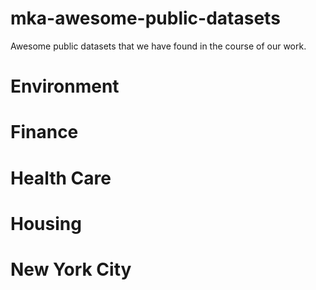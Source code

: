 # mka-awesome-public-datasets
Awesome public datasets that we have found in the course of our work. 

# Environment

# Finance

# Health Care

# Housing

# New York City

